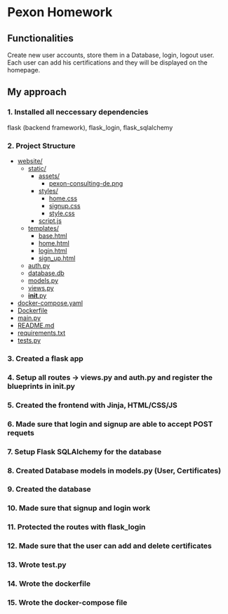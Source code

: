 # Pexon Homework

## Functionalities
Create new user accounts, store them in a Database, login, logout user.
Each user can add his certifications and they will be displayed on the homepage.

## My approach

### 1. Installed all neccessary dependencies

flask (backend framework), flask_login, flask_sqlalchemy
 
### 2. Project Structure

* [website/](.\website)
  * [static/](.\website\static)
    * [assets/](.\website\static\assets)
      * [pexon-consulting-de.png](.\website\static\assets\pexon-consulting-de.png)
    * [styles/](.\website\static\styles)
      * [home.css](.\website\static\styles\home.css)
      * [signup.css](.\website\static\styles\signup.css)
      * [style.css](.\website\static\styles\style.css)
    * [script.js](.\website\static\script.js)
  * [templates/](.\website\templates)
    * [base.html](.\website\templates\base.html)
    * [home.html](.\website\templates\home.html)
    * [login.html](.\website\templates\login.html)
    * [sign_up.html](.\website\templates\sign_up.html)
  * [auth.py](.\website\auth.py)
  * [database.db](.\website\database.db)
  * [models.py](.\website\models.py)
  * [views.py](.\website\views.py)
  * [__init__.py](.\website\__init__.py)
* [docker-compose.yaml](.\docker-compose.yaml)
* [Dockerfile](.\Dockerfile)
* [main.py](.\main.py)
* [README.md](.\README.md)
* [requirements.txt](.\requirements.txt)
* [tests.py](.\tests.py)

### 3. Created a flask app

### 4. Setup all routes -> views.py and auth.py and register the blueprints in __init__.py

### 5. Created the frontend with Jinja, HTML/CSS/JS

### 6. Made sure that login and signup are able to accept POST requets

### 7. Setup Flask SQLAlchemy for the database

### 8. Created Database models in models.py (User, Certificates)

### 9. Created the database

### 10. Made sure that signup and login work

### 11. Protected the routes with flask_login

### 12. Made sure that the user can add and delete certificates

### 13. Wrote test.py

### 14. Wrote the dockerfile

### 15. Wrote the docker-compose file